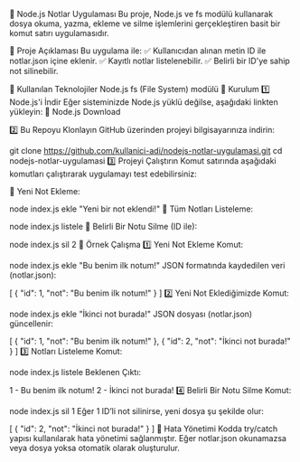 📌 Node.js Notlar Uygulaması
Bu proje, Node.js ve fs modülü kullanarak dosya okuma, yazma, ekleme ve silme işlemlerini gerçekleştiren basit bir komut satırı uygulamasıdır.

📌 Proje Açıklaması
Bu uygulama ile:
✅ Kullanıcıdan alınan metin ID ile notlar.json içine eklenir.
✅ Kayıtlı notlar listelenebilir.
✅ Belirli bir ID'ye sahip not silinebilir.

📌 Kullanılan Teknolojiler
Node.js
fs (File System) modülü
📌 Kurulum
1️⃣ Node.js'i İndir
Eğer sisteminizde Node.js yüklü değilse, aşağıdaki linkten yükleyin:
🔗 Node.js Download

2️⃣ Bu Repoyu Klonlayın
GitHub üzerinden projeyi bilgisayarınıza indirin:

git clone https://github.com/kullanici-adi/nodejs-notlar-uygulamasi.git
cd nodejs-notlar-uygulamasi
3️⃣ Projeyi Çalıştırın
Komut satırında aşağıdaki komutları çalıştırarak uygulamayı test edebilirsiniz:

📌 Yeni Not Ekleme:

node index.js ekle "Yeni bir not eklendi!"
📌 Tüm Notları Listeleme:

node index.js listele
📌 Belirli Bir Notu Silme (ID ile):

node index.js sil 2
📌 Örnek Çalışma
1️⃣ Yeni Not Ekleme
Komut:

node index.js ekle "Bu benim ilk notum!"
JSON formatında kaydedilen veri (notlar.json):

[
  { "id": 1, "not": "Bu benim ilk notum!" }
]
2️⃣ Yeni Not Eklediğimizde
Komut:

node index.js ekle "İkinci not burada!"
JSON dosyası (notlar.json) güncellenir:

[
  { "id": 1, "not": "Bu benim ilk notum!" },
  { "id": 2, "not": "İkinci not burada!" }
]
3️⃣ Notları Listeleme
Komut:

node index.js listele
Beklenen Çıktı:

1 - Bu benim ilk notum!
2 - İkinci not burada!
4️⃣ Belirli Bir Notu Silme
Komut:

node index.js sil 1
Eğer 1 ID’li not silinirse, yeni dosya şu şekilde olur:

[
  { "id": 2, "not": "İkinci not burada!" }
]
📌 Hata Yönetimi
Kodda try/catch yapısı kullanılarak hata yönetimi sağlanmıştır. Eğer notlar.json okunamazsa veya dosya yoksa otomatik olarak oluşturulur.

